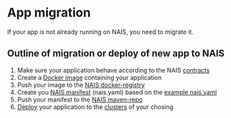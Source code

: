 App migration
=============

If your app is not already running on NAIS, you need to migrate it.


## Outline of migration or deploy of new app to NAIS

1. Make sure your application behave according to the NAIS [contracts](/#contracts)
2. Create a [Docker image](https://docs.docker.com/engine/reference/builder/) containing your application
3. Push your image to the [NAIS docker-registry](/dev-guide/nexus#docker-registry)
4. Create you [NAIS manifest](/contracts/manifest) (nais.yaml) based on the [example nais.yaml](https://github.com/nais/naisd/blob/master/nais_example.yaml)
5. Push your manifest to the [NAIS maven-repo](/dev-guide/nexus#maven-repo)
6. [Deploy](/dev-guide/naisd#deplo) your application to the [clusters](/#clusters) of your chosing
